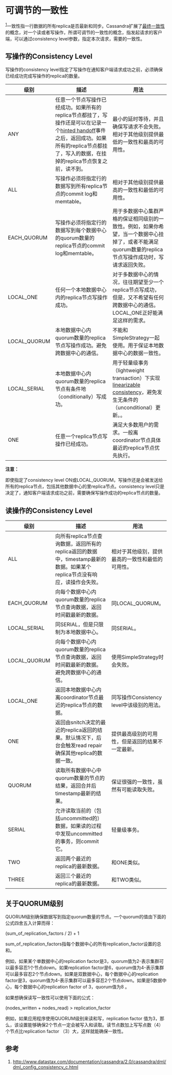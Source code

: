 # 可调节的一致性

<sup>[1](#ref_1)</sup>一致性指一行数据的所有replica是否最新和同步。Cassandra扩展了[最终一致性](http://en.wikipedia.org/wiki/Eventual_consistency)的概念，对一个读或者写操作，所谓可调节的一致性的概念，指发起请求的客户端，可以通过consistency level参数，指定本次请求，需要的一致性。

## 写操作的Consistency Level

写操作的consistency level指定了写操作在通知客户端请求成功之前，必须确保已经成功完成写操作的replica的数量。

| 级别 | 描述 | 用法 |
| -- | -- | -- |
| ANY | 任意一个节点写操作已经成功。如果所有的replica节点都挂了，写操作还是可以在记录一个[hinted handoff](http://www.datastax.com/documentation/cassandra/2.0/cassandra/dml/dml_about_hh_c.html#concept_ds_ifg_jqx_zj)事件之后，返回成功。如果所有的replica节点都挂了，写入的数据，在挂掉的replica节点恢复之前，读不到。| 最小的延时等待，并且确保写请求不会失败。相对于其他级别提供最低的一致性和最高的可用性。 |
| ALL | 写操作必须将指定行的数据写到所有replica节点的commit log和memtable。| 相对于其他级别提供最高的一致性和最低的可用性。 |
| EACH_QUORUM | 写操作必须将指定行的数据写到每个数据中心的quorum数量的replica节点的commit log和memtable。| 用于多数据中心集群严格的保证相同级别的一致性。例如，如果你希望，当一个数据中心挂掉了，或者不能满足quorum数量的replica节点写操作成功时，写请求返回失败。|
| LOCAL_ONE | 任何一个本地数据中心内的replica节点写操作成功。| 对于多数据中心的情况，往往期望至少一个replica节点写成功，但是，又不希望有任何跨数据中心的通信。LOCAL_ONE正好能满足这样的需求。|
| LOCAL_QUORUM | 本地数据中心内quorum数量的replica节点写操作成功。避免跨数据中心的通信。 | 不能和SimpleStrategy一起使用。用于保证本地数据中心的数据一致性。|
| LOCAL_SERIAL | 本地数据中心内quorum数量的replica节点有条件地（conditionally）写成功。| 用于轻量级事务（lightweight transaction）下实现[linearizable consistency](http://www.datastax.com/documentation/cassandra/2.0/cassandra/dml/dml_tunable_consistency_c.html#concept_ds_f4h_hwx_zj)，避免发生无条件的（unconditional）更新。。 |
| ONE | 任意一个replica节点写操作已经成功。| 满足大多数用户的需求。一般离coordinator节点具体最近的replica节点优先执行。|

**注意：**

即使指定了consistency level ON或LOCAL_QUORUM，写操作还是会被发送给所有的replica节点，包括其他数据中心的里replica节点。consistency level只是决定了，通知客户端请求成功之前，需要确保写操作成功的replica节点的数量。

## 读操作的Consistency Level

| 级别 | 描述 | 用法 |
| -- | -- | -- |
| ALL | 向所有replica节点查询数据，返回所有的replica返回的数据中，timestamp最新的数据。如果某个replica节点没有响应，读操作会失败。| 相对于其他级别，提供最高的一致性和最低的可用性。|
| EACH_QUORUM | 向每个数据中心内quorum数量的replica节点查询数据，返回时间戳最新的数据。| 同LOCAL_QUORUM。|
| LOCAL_SERIAL | 同SERIAL，但是只限制为本地数据中心。| 同SERIAL。|
| LOCAL_QUORUM | 向每个数据中心内quorum数量的replica节点查询数据，返回时间戳最新的数据。避免跨数据中心的通信。| 使用SimpleStrategy时会失败。|
| LOCAL_ONE | 返回本地数据中心内离coordinator节点最近的replica节点的数据。| 同写操作Consistency level中该级别的用法。|
| ONE | 返回由snitch决定的最近的replica返回的结果。默认情况下，后台会触发read repair确保其他replica的数据一致。 | 提供最高级别的可用性，但是返回的结果不一定最新。|
| QUORUM | 读取所有数据中心中quorum数量的节点的结果，返回合并后timestamp最新的结果。| 保证很强的一致性，虽然有可能读取失败。 |
| SERIAL | 允许读取当前的（包括uncommitted的）数据，如果读的过程中发现uncommitted的事务，则commit它。| 轻量级事务。 |
| TWO | 返回两个最近的replica的最新数据。| 和ONE类似。 |
| THREE | 返回三个最近的replica的最新数据。| 和TWO类似。|

## 关于QUORUM级别

QUORUM级别确保数据写到指定quorum数量的节点。一个quorum的值由下面的公式四舍五入计算而得：

(sum_of_replication_factors / 2) + 1

sum_of_replication_factors指每个数据中心的所有replication_factor设置的总和。

例如，如果某个单数据中心的replication factor是3，quorum值为2-表示集群可以最多容忍1个节点down。如果replication factor是6，quorum值为4-表示集群可以最多容忍2个节点down。如果是双数据中心，每个数据中心的replication factor是3，quorum值为4-表示集群可以最多容忍2个节点down。如果是5数据中心，每个数据中心的replication factor of 3，quorum值为8 。

如果想确保读写一致性可以使用下面的公式：

(nodes_written + nodes_read) > replication_factor

例如，如果应用程序使用QUORUM级别来读和写，replication factor 值为3，那么，该设置能够确保2个节点一定会被写入和读取。读节点数加上写写点数（4）个节点比replication factor （3）大，这样就能确保一致性。

## 参考

1. <a name="ref_1"></a>http://www.datastax.com/documentation/cassandra/2.0/cassandra/dml/dml_config_consistency_c.html
